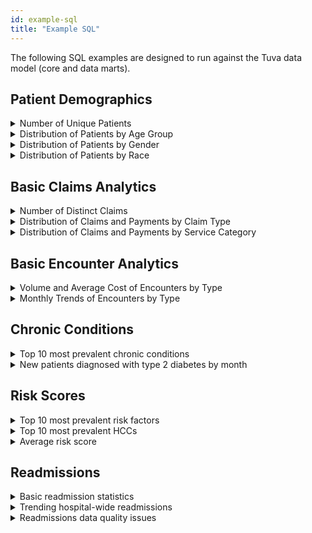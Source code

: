 ```yaml
---
id: example-sql
title: "Example SQL"
---
```


The following SQL examples are designed to run against the Tuva data model (core and data marts).  

## Patient Demographics

<details>
    <summary>Number of Unique Patients</summary>

    ```sql
    select count(distinct patient_id)
    from core.patient
    ```

</details>

<details>
    <summary>Distribution of Patients by Age Group</summary>

    ```sql
    with patient_age as (
    select
        patient_id
    ,   floor(datediff(day, birth_date, current_date)/365) as age
    from core.patient
    )

    , age_groups as (
    select
        patient_id
    ,   age
    ,   case 
            when age <= 0 and age < 2 then '0-2'
            when age <= 2 and age < 18 then '2-18'
            when age <= 18 and age < 30 then '18-30'
            when age <= 30 and age < 40 then '30-40'
            when age <= 40 and age < 50 then '40-50'
            when age <= 50 and age < 60 then '50-60'
            when age <= 60 and age < 70 then '60-70'
            when age <= 70 and age < 80 then '70-80'
            when age <= 80 and age < 90 then '80-90'
            when age > 90 then '> 90'
            else 'Missing Age' 
        end as age_group
    from patient_age
    )
    
    select
        age_group
    ,   count(distinct patient_id) as patients
    ,   cast(100 * count(distinct patient_id)/sum(count(distinct patient_id)) over() as numeric(38,1)) as percent
    from age_groups
    group by age_group
    order by 1
    ;
    ```
    <!-- ![Patients Age Group](/img/example-sql/patients-age-group.jpg) -->

</details>

<details>
    <summary>Distribution of Patients by Gender</summary>

    ```sql
    select
        sex
    ,    count(1)
    from core.patient
    group by 1
    ;
    ```

</details>

<details>
    <summary>Distribution of Patients by Race</summary>

    ```sql
    select
        race
    ,    count(1)
    from core.patient
    group by 1
    ;
    ```

</details>

## Basic Claims Analytics

<details>
    <summary>Number of Distinct Claims</summary>

    ```sql
    select
        claim_type
    ,   count(distinct claim_id)
    from core.medical_claim
    group by 1
    
    union
    
    select 
        'pharmacy' as claim_type
    ,   count(distinct claim_id)
    from core.pharmacy_claim
    ;
    ```

</details>

<details>
    <summary>Distribution of Claims and Payments by Claim Type</summary>

    ```sql
    select
        claim_type
    ,   count(distinct claim_id) as distinct_claims
    ,   sum(paid_amount) as total_payments
    from core.medical_claim
    group by 1
    ;
    ```
    <!-- ![Claims by Claim Type](/img/example-sql/claim-count.jpg) -->

</details>

<details>
    <summary>Distribution of Claims and Payments by Service Category</summary>

    ```sql
    select
        service_category_1
    ,   service_category_2
    ,   count(distinct claim_id) as distinct_claims
    ,   sum(paid_amount) as total_payments
    from core.medical_claim
    group by 1,2
    order by 1,2
    ;
    ```
    <!-- ![Claims by Service Category](/img/example-sql/claims-by-service-category.jpg) -->

</details>

## Basic Encounter Analytics

<details>
    <summary>Volume and Average Cost of Encounters by Type</summary>

    ```sql
    select 
      encounter_type
    , count(distinct encounter_id) as encounters
    , avg(paid_amount) as avg_cost
    from core.encounter
    group by 1
    ```

</details>

<details>
    <summary>Monthly Trends of Encounters by Type</summary>

    ```sql
    select 
      date_part(year, encounter_start_date) || lpad(date_part(month, encounter_start_date),2,0) as year_month
    , count(distinct encounter_id) as encounters
    from core.encounter
    group by 1
    order by 1
    ```
</details>

## Chronic Conditions

<details>
    <summary>Top 10 most prevalent chronic conditions</summary>

    ```sql
    select
        condition
    ,   count(distinct patient_id) as total_patients
    ,   cast(count(distinct patient_id) * 100.0 / (select count(distinct patient_id) from core.patient) as numeric(38,2)) as percent_of_patients
    From chronic_conditions.tuva_chronic_conditions_long
    group by 1
    order by 2 desc
    limit 10
    ```
    The following is example output from this query from the Tuva Claims Demo dataset.  
    
    ![Tuva Condition Prevalence](/img/tuva_condition_prevalence.jpg)

</details>

<details>
    <summary>New patients diagnosed with type 2 diabetes by month</summary>

    ```sql
    with first_month_diabetes as (
    select
      patient_id
    , 'Type 2 Diabetes' as condition
    , min(first_diagnosis_date) as start_date
    from chronic_conditions.tuva_chronic_conditions_long
    where condition in ('Type 2 Diabetes')
    group by patient_id
    )
    
    select 
      condition
    , year(start_date) as year
    , month(start_date) as month
    , count(*) as count
    From first_month_diabetes
    group by 1,2,3
    order by 2 desc, 3 desc
    
    ```
    The following is example output from this query from the Tuva Claims Demo dataset.  
    
    ![The Tuva Project](/img/chronic_conditions/TCC-new_diabetes_by_month.png)
</details>

## Risk Scores

<details>
    <summary>Top 10 most prevalent risk factors</summary>

    ```sql
    select
          risk_factor_description
        , count(*)
    from cms_hcc.patient_risk_factors
    group by risk_factor_description
    order by count(*) desc
    limit 10;
    ```

</details>

<details>
    <summary>Top 10 most prevalent HCCs</summary>

    ```sql
    select
          hcc_code
        , count(*)
    from cms_hcc._int_hcc_hierarchy
    group by hcc_code
    order by count(*) desc
    limit 10;
    ```

</details>

<details>
    <summary>Average risk score</summary>

    ```sql
    select
          avg(raw_risk_score) as average_raw_risk_score
        , avg(normalized_risk_score) as average_normalized_risk_score
        , avg(payment_risk_score) as average_payment_risk_score
    from cms_hcc.patient_risk_scores;
    ```

</details>

## Readmissions

<details>
    <summary>Basic readmission statistics</summary>

    ```sql
    -- Simple readmission statistics
    select 
        1 as id
    ,   'Index Admissions' as measure
    ,   count(1) as value
    from readmissions.readmission_summary
    where index_admission_flag = 1
    
    union all
    
    select 
        2 as id
    ,   'Unplanned 30-day Readmissions' as measure
    ,   count(1) as value
    from readmissions.readmission_summary
    where index_admission_flag = 1 
        and unplanned_readmit_30_flag = 1
        
    union all
    
    select 
        3 as id
    ,   'Avg Days to Readmission' as measure
    ,   avg(days_to_readmit) as value
    from readmissions.readmission_summary
    where index_admission_flag = 1 
        and unplanned_readmit_30_flag = 1
    
    union all
    
    select 
        4 as id
    ,   'Readmission Avg Length of Stay' as measure
    ,   avg(readmission_length_of_stay) as value
    from readmissions.readmission_summary
    where index_admission_flag = 1 
        and unplanned_readmit_30_flag = 1
        
    union all
    
    select 
        5 as id
    ,   'Readmission Mortalities' as measure
    ,   sum(died_flag) as value
    from readmissions.readmission_summary
    where index_admission_flag = 1 
        and unplanned_readmit_30_flag = 1
        
    union all
    
    select 
        6 as id
    ,   'Readmission Avg Paid Amount' as measure
    ,   cast(avg(paid_amount) as numeric(38,0)) as value
    from readmissions.readmission_summary
    where index_admission_flag = 1 
        and unplanned_readmit_30_flag = 1
    order by 1
    ```
    
    The following output is obtained by running the above query on the Tuva Claims Demo dataset.
    
    ![The Tuva Project](/img/readmissions/basic_stats.jpg)
</details>


<details>
    <summary>Trending hospital-wide readmissions</summary>

    ```sql
    -- readmission rate by month
    with index_admissions as (
    select
        date_part(year, discharge_date) || '-' || lpad(date_part(month, discharge_date),2,0) as year_month
    ,   count(1) as index_admissions
    from readmissions.readmission_summary
    where index_admission_flag = 1
    group by 1
    )
    
    , readmissions as (
    select 
        date_part(year, discharge_date) || '-' || lpad(date_part(month, discharge_date),2,0) as year_month
    ,   count(1) as readmissions
    from readmissions.readmission_summary
    where index_admission_flag = 1 
        and unplanned_readmit_30_flag = 1
    group by 1
    )
    
    select
        a.year_month
    ,   a.index_admissions
    ,   coalesce(b.readmissions,0) as readmissions
    ,   cast(coalesce(b.readmissions,0) / a.index_admissions as numeric(38,2)) as readmission_rate
    from index_admissions a
    left join readmissions b
        on a.year_month = b.year_month
    order by 1
    ```
    The following output is generated by running the above query on the Tuva Claims Demo dataset.  The results are sparse for this dataset (there are only 5 total readmissions) but you can get a sense of the structure of the table and how you might use it against your data.
    
    ![The Tuva Project](/img/readmissions/readmission_rate_monthly.jpg)

</details>

<details>
    <summary>Readmissions data quality issues</summary>
    There are several types of data quality issues that can prevent a hospitalization from qualifying as an index admission or from being part of a readmission measure.  Data quality checks for these issues are built into the Tuva Project's readmission mart.  The query below reports the total number of inpatient encounters and the number of encounters that fail any particular data quality check.
    
    ```sql
    -- readmission data quality issues
    with dq_stats as (
    select 
        cast(count(1) as int) as total_encounters
    ,   cast(sum(disqualified_encounter_flag) as int) as disqualified_encounters
    ,   cast(sum(missing_admit_date_flag) as int) as missing_admit_date
    ,   cast(sum(missing_discharge_date_flag) as int) as missing_discharge_date
    ,   cast(sum(admit_after_discharge_flag) as int) as admit_after_discharge_date
    ,   cast(sum(missing_discharge_disposition_code_flag) as int) as missing_discharge_disposition
    ,   cast(sum(invalid_discharge_disposition_code_flag) as int) as invalid_discharge_disposition
    ,   cast(sum(missing_primary_diagnosis_flag) as int) as missing_primary_diagnosis
    ,   cast(sum(multiple_primary_diagnoses_flag) as int) as multiple_primary_diagnoses
    ,   cast(sum(invalid_primary_diagnosis_code_flag) as int) as invalid_primary_diagnosis
    ,   cast(sum(no_diagnosis_ccs_flag) as int) as no_diagnosis_ccs
    ,   cast(sum(overlaps_with_another_encounter_flag) as int) as overlapping_encounter
    ,   cast(sum(missing_ms_drg_flag) as int) as missing_ms_drg
    ,   cast(sum(invalid_ms_drg_flag) as int) as invalid_ms_drg
    from readmissions.encounter_augmented
    )
    select 
        measure
    ,   number_of_encounters
    from dq_stats
    unpivot(number_of_encounters for measure in (total_encounters,
                                         disqualified_encounters,
                                         missing_admit_date,
                                         missing_discharge_date,
                                         admit_after_discharge_date,
                                         missing_discharge_disposition,
                                         invalid_discharge_disposition,
                                         missing_primary_diagnosis,
                                         multiple_primary_diagnoses,
                                         invalid_primary_diagnosis,
                                         no_diagnosis_ccs,
                                         overlapping_encounter,
                                         missing_ms_drg,
                                         invalid_ms_drg                                     
                                        ))
    
    ```
    
    The following is example output from this query from the Tuva Claims Demo dataset.  You can see there are a total of 223 inpatient encounters in the dataset, 79 of which are excluded from readmission analytics due to data quality issues.  You can then see the specific reasons for the exclusion (i.e. missing primary diagnosis and overlapping encounter).
    
    ![The Tuva Project](/img/readmissions/data_quality_issues.jpg)
</details>
